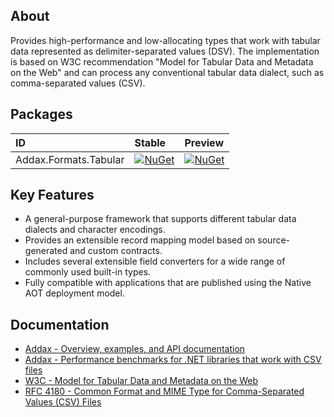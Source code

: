## About

Provides high-performance and low-allocating types that work with tabular data represented as delimiter-separated values (DSV). The implementation is based on W3C recommendation "Model for Tabular Data and Metadata on the Web" and can process any conventional tabular data dialect, such as comma-separated values (CSV).

## Packages

|ID|Stable|Preview|
|:-|:-|:-|
|Addax.Formats.Tabular|[![NuGet](https://img.shields.io/nuget/v/Addax.Formats.Tabular?style=flat-square)](https://nuget.org/packages/Addax.Formats.Tabular)|[![NuGet](https://img.shields.io/nuget/vpre/Addax.Formats.Tabular?style=flat-square)](https://nuget.org/packages/Addax.Formats.Tabular)|

## Key Features

- A general-purpose framework that supports different tabular data dialects and character encodings.
- Provides an extensible record mapping model based on source-generated and custom contracts.
- Includes several extensible field converters for a wide range of commonly used built-in types.
- Fully compatible with applications that are published using the Native AOT deployment model.

## Documentation

- [Addax - Overview, examples, and API documentation](https://alexanderkozlenko.github.io/addax)
- [Addax - Performance benchmarks for .NET libraries that work with CSV files](https://github.com/alexanderkozlenko/addax-benchmarks)
- [W3C - Model for Tabular Data and Metadata on the Web](https://w3.org/TR/2015/REC-tabular-data-model-20151217)
- [RFC 4180 - Common Format and MIME Type for Comma-Separated Values (CSV) Files](https://datatracker.ietf.org/doc/html/rfc4180)
